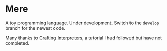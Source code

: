 # Mere

A toy programming language. Under development. Switch to the `develop` branch for the newest code.

Many thanks to [Crafting Interpreters](http://craftinginterpreters.com/), a tutorial I had followed but have not completed.

